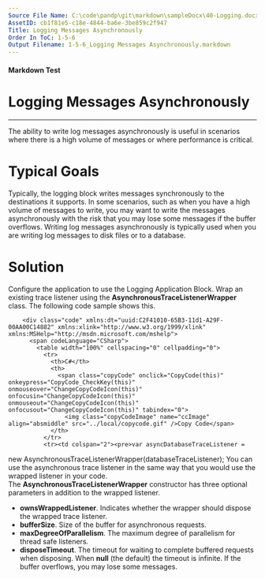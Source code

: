 ```yaml
---
Source File Name: C:\code\pandp\git\markdown\sampleDocx\40-Logging.docx
AssetID: cb1f81e5-c18e-4844-ba6e-3be859c2f947
Title: Logging Messages Asynchronously
Order In ToC: 1-5-6
Output Filename: 1-5-6_Logging Messages Asynchronously.markdown
---
```


#### Markdown Test ####
# Logging Messages Asynchronously #
----------

The ability to write log messages asynchronously is useful in scenarios where there is a high volume of messages or where performance is critical.  

# Typical Goals #
Typically, the logging block writes messages synchronously to the destinations it supports. In some scenarios, such as when you have a high volume of messages to write, you may want to write the messages asynchronously with the risk that you may lose some messages if the buffer overflows. Writing log messages asynchronously is typically used when you are writing log messages to disk files or to a database.  

# Solution #
Configure the application to use the Logging Application Block. Wrap an existing trace listener using the **AsynchronousTraceListenerWrapper** class. The following code sample shows this.  

        <div class="code" xmlns:dt="uuid:C2F41010-65B3-11d1-A29F-00AA00C14882" xmlns:xlink="http://www.w3.org/1999/xlink" xmlns:MSHelp="http://msdn.microsoft.com/mshelp">
          <span codeLanguage="CSharp">
            <table width="100%" cellspacing="0" cellpadding="0">
              <tr>
                <th>C#</th>
                <th>
                  <span class="copyCode" onclick="CopyCode(this)" onkeypress="CopyCode_CheckKey(this)" onmouseover="ChangeCopyCodeIcon(this)" onfocusin="ChangeCopyCodeIcon(this)" onmouseout="ChangeCopyCodeIcon(this)" onfocusout="ChangeCopyCodeIcon(this)" tabindex="0">
                    <img class="copyCodeImage" name="ccImage" align="absmiddle" src="../local/copycode.gif" />Copy Code</span>
                </th>
              </tr>
              <tr><td colspan="2"><pre>var asyncDatabaseTraceListener =
  new AsynchronousTraceListenerWrapper(databaseTraceListener);</pre></td></tr>
            </table>
          </span>
        </div>
      You can use the asynchronous trace listener in the same way that you would use the wrapped listener in your code.  
The **AsynchronousTraceListenerWrapper** constructor has three optional parameters in addition to the wrapped listener.   
+ **ownsWrappedListener**. Indicates whether the wrapper should dispose the wrapped trace listener.
+ **bufferSize**. Size of the buffer for asynchronous requests.
+ **maxDegreeOfParallelism**. The maximum degree of parallelism for thread safe listeners.
+ **disposeTimeout**. The timeout for waiting to complete buffered requests when disposing. When **null** (the default) the timeout is infinite.
If the buffer overflows, you may lose some messages.  
